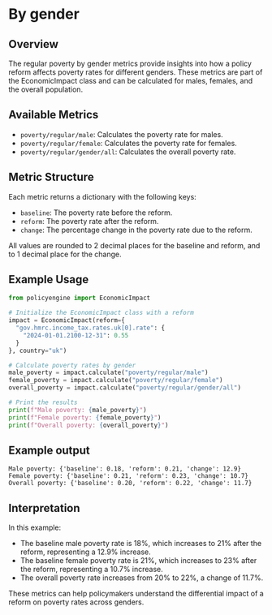 # By gender

## Overview
The regular poverty by gender metrics provide insights into how a policy reform affects poverty rates for different genders. These metrics are part of the EconomicImpact class and can be calculated for males, females, and the overall population.

## Available Metrics
- `poverty/regular/male`: Calculates the poverty rate for males.
- `poverty/regular/female`: Calculates the poverty rate for females.
- `poverty/regular/gender/all`: Calculates the overall poverty rate.

## Metric Structure
Each metric returns a dictionary with the following keys:
- `baseline`: The poverty rate before the reform.
- `reform`: The poverty rate after the reform.
- `change`: The percentage change in the poverty rate due to the reform.

All values are rounded to 2 decimal places for the baseline and reform, and to 1 decimal place for the change.

## Example Usage
```python
from policyengine import EconomicImpact

# Initialize the EconomicImpact class with a reform
impact = EconomicImpact(reform={
  "gov.hmrc.income_tax.rates.uk[0].rate": {
    "2024-01-01.2100-12-31": 0.55
  }
}, country="uk")

# Calculate poverty rates by gender
male_poverty = impact.calculate("poverty/regular/male")
female_poverty = impact.calculate("poverty/regular/female")
overall_poverty = impact.calculate("poverty/regular/gender/all")

# Print the results
print(f"Male poverty: {male_poverty}")
print(f"Female poverty: {female_poverty}")
print(f"Overall poverty: {overall_poverty}")
```

## Example output 

```
Male poverty: {'baseline': 0.18, 'reform': 0.21, 'change': 12.9}
Female poverty: {'baseline': 0.21, 'reform': 0.23, 'change': 10.7}
Overall poverty: {'baseline': 0.20, 'reform': 0.22, 'change': 11.7}

```

## Interpretation

In this example:

- The baseline male poverty rate is 18%, which increases to 21% after the reform, representing a 12.9% increase.
- The baseline female poverty rate is 21%, which increases to 23% after the reform, representing a 10.7% increase.
- The overall poverty rate increases from 20% to 22%, a change of 11.7%.

These metrics can help policymakers understand the differential impact of a reform on poverty rates across genders.